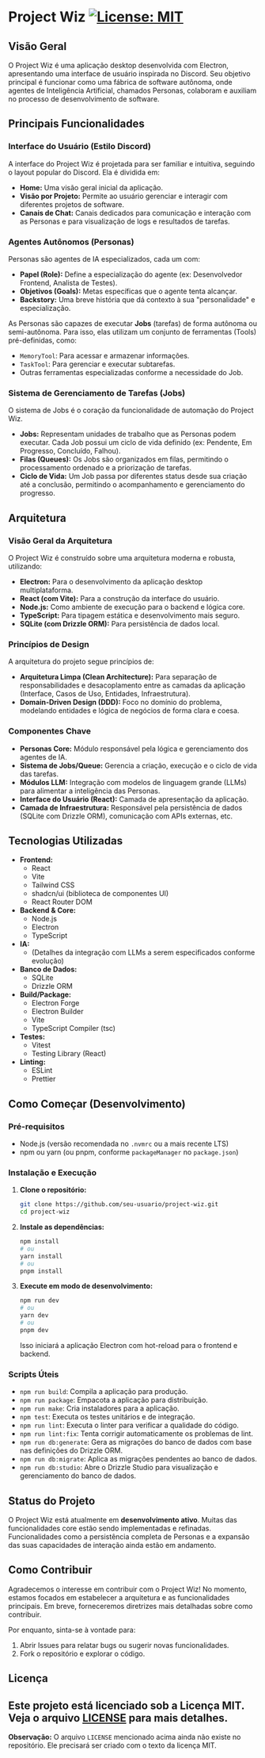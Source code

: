 # Project Wiz [![License: MIT](https://img.shields.io/badge/License-MIT-yellow.svg)](https://opensource.org/licenses/MIT)

## Visão Geral

O Project Wiz é uma aplicação desktop desenvolvida com Electron, apresentando uma interface de usuário inspirada no Discord. Seu objetivo principal é funcionar como uma fábrica de software autônoma, onde agentes de Inteligência Artificial, chamados Personas, colaboram e auxiliam no processo de desenvolvimento de software.

## Principais Funcionalidades

### Interface do Usuário (Estilo Discord)

A interface do Project Wiz é projetada para ser familiar e intuitiva, seguindo o layout popular do Discord. Ela é dividida em:

*   **Home:** Uma visão geral inicial da aplicação.
*   **Visão por Projeto:** Permite ao usuário gerenciar e interagir com diferentes projetos de software.
*   **Canais de Chat:** Canais dedicados para comunicação e interação com as Personas e para visualização de logs e resultados de tarefas.

### Agentes Autônomos (Personas)

Personas são agentes de IA especializados, cada um com:

*   **Papel (Role):** Define a especialização do agente (ex: Desenvolvedor Frontend, Analista de Testes).
*   **Objetivos (Goals):** Metas específicas que o agente tenta alcançar.
*   **Backstory:** Uma breve história que dá contexto à sua "personalidade" e especialização.

As Personas são capazes de executar **Jobs** (tarefas) de forma autônoma ou semi-autônoma. Para isso, elas utilizam um conjunto de ferramentas (Tools) pré-definidas, como:

*   `MemoryTool`: Para acessar e armazenar informações.
*   `TaskTool`: Para gerenciar e executar subtarefas.
*   Outras ferramentas especializadas conforme a necessidade do Job.

### Sistema de Gerenciamento de Tarefas (Jobs)

O sistema de Jobs é o coração da funcionalidade de automação do Project Wiz.

*   **Jobs:** Representam unidades de trabalho que as Personas podem executar. Cada Job possui um ciclo de vida definido (ex: Pendente, Em Progresso, Concluído, Falhou).
*   **Filas (Queues):** Os Jobs são organizados em filas, permitindo o processamento ordenado e a priorização de tarefas.
*   **Ciclo de Vida:** Um Job passa por diferentes status desde sua criação até a conclusão, permitindo o acompanhamento e gerenciamento do progresso.

## Arquitetura

### Visão Geral da Arquitetura

O Project Wiz é construído sobre uma arquitetura moderna e robusta, utilizando:

*   **Electron:** Para o desenvolvimento da aplicação desktop multiplataforma.
*   **React (com Vite):** Para a construção da interface do usuário.
*   **Node.js:** Como ambiente de execução para o backend e lógica core.
*   **TypeScript:** Para tipagem estática e desenvolvimento mais seguro.
*   **SQLite (com Drizzle ORM):** Para persistência de dados local.

### Princípios de Design

A arquitetura do projeto segue princípios de:

*   **Arquitetura Limpa (Clean Architecture):** Para separação de responsabilidades e desacoplamento entre as camadas da aplicação (Interface, Casos de Uso, Entidades, Infraestrutura).
*   **Domain-Driven Design (DDD):** Foco no domínio do problema, modelando entidades e lógica de negócios de forma clara e coesa.

### Componentes Chave

*   **Personas Core:** Módulo responsável pela lógica e gerenciamento dos agentes de IA.
*   **Sistema de Jobs/Queue:** Gerencia a criação, execução e o ciclo de vida das tarefas.
*   **Módulos LLM:** Integração com modelos de linguagem grande (LLMs) para alimentar a inteligência das Personas.
*   **Interface do Usuário (React):** Camada de apresentação da aplicação.
*   **Camada de Infraestrutura:** Responsável pela persistência de dados (SQLite com Drizzle ORM), comunicação com APIs externas, etc.

## Tecnologias Utilizadas

*   **Frontend:**
    *   React
    *   Vite
    *   Tailwind CSS
    *   shadcn/ui (biblioteca de componentes UI)
    *   React Router DOM
*   **Backend & Core:**
    *   Node.js
    *   Electron
    *   TypeScript
*   **IA:**
    *   (Detalhes da integração com LLMs a serem especificados conforme evolução)
*   **Banco de Dados:**
    *   SQLite
    *   Drizzle ORM
*   **Build/Package:**
    *   Electron Forge
    *   Electron Builder
    *   Vite
    *   TypeScript Compiler (tsc)
*   **Testes:**
    *   Vitest
    *   Testing Library (React)
*   **Linting:**
    *   ESLint
    *   Prettier

## Como Começar (Desenvolvimento)

### Pré-requisitos

*   Node.js (versão recomendada no `.nvmrc` ou a mais recente LTS)
*   npm ou yarn (ou pnpm, conforme `packageManager` no `package.json`)

### Instalação e Execução

1.  **Clone o repositório:**
    ```bash
    git clone https://github.com/seu-usuario/project-wiz.git
    cd project-wiz
    ```

2.  **Instale as dependências:**
    ```bash
    npm install
    # ou
    yarn install
    # ou
    pnpm install
    ```

3.  **Execute em modo de desenvolvimento:**
    ```bash
    npm run dev
    # ou
    yarn dev
    # ou
    pnpm dev
    ```
    Isso iniciará a aplicação Electron com hot-reload para o frontend e backend.

### Scripts Úteis

*   `npm run build`: Compila a aplicação para produção.
*   `npm run package`: Empacota a aplicação para distribuição.
*   `npm run make`: Cria instaladores para a aplicação.
*   `npm test`: Executa os testes unitários e de integração.
*   `npm run lint`: Executa o linter para verificar a qualidade do código.
*   `npm run lint:fix`: Tenta corrigir automaticamente os problemas de lint.
*   `npm run db:generate`: Gera as migrações do banco de dados com base nas definições do Drizzle ORM.
*   `npm run db:migrate`: Aplica as migrações pendentes ao banco de dados.
*   `npm run db:studio`: Abre o Drizzle Studio para visualização e gerenciamento do banco de dados.

## Status do Projeto

O Project Wiz está atualmente em **desenvolvimento ativo**. Muitas das funcionalidades core estão sendo implementadas e refinadas. Funcionalidades como a persistência completa de Personas e a expansão das suas capacidades de interação ainda estão em andamento.

## Como Contribuir

Agradecemos o interesse em contribuir com o Project Wiz! No momento, estamos focados em estabelecer a arquitetura e as funcionalidades principais. Em breve, forneceremos diretrizes mais detalhadas sobre como contribuir.

Por enquanto, sinta-se à vontade para:

1.  Abrir Issues para relatar bugs ou sugerir novas funcionalidades.
2.  Fork o repositório e explorar o código.

## Licença

Este projeto está licenciado sob a **Licença MIT**. Veja o arquivo [LICENSE](LICENSE) para mais detalhes.
---
**Observação:** O arquivo `LICENSE` mencionado acima ainda não existe no repositório. Ele precisará ser criado com o texto da licença MIT.
